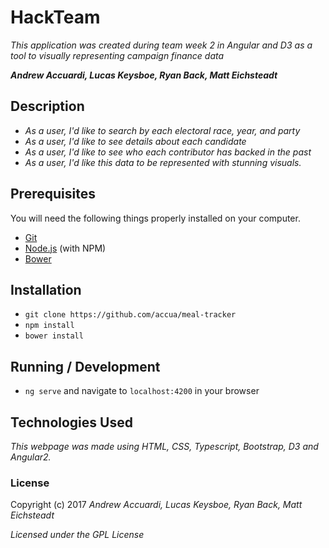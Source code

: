 # HackTeam

_This application was created during team week 2 in Angular and D3 as a tool to visually representing campaign finance data_

_**Andrew Accuardi, Lucas Keysboe, Ryan Back, Matt Eichsteadt**_

## Description

* _As a user, I'd like to search by each electoral race, year, and party_
* _As a user, I'd like to see details about each candidate_
* _As a user, I'd like to see who each contributor has backed in the past_
* _As a user, I'd like this data to be represented with stunning visuals._

## Prerequisites

You will need the following things properly installed on your computer.

* [Git](http://git-scm.com/)
* [Node.js](http://nodejs.org/) (with NPM)
* [Bower](http://bower.io/)

## Installation

* `git clone https://github.com/accua/meal-tracker`
* `npm install`
* `bower install`

## Running / Development

* `ng serve` and navigate to `localhost:4200` in your browser

## Technologies Used

_This webpage was made using HTML, CSS, Typescript, Bootstrap, D3 and Angular2._

### License

Copyright (c) 2017 _Andrew Accuardi, Lucas Keysboe, Ryan Back, Matt Eichsteadt_

*Licensed under the GPL License*
